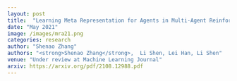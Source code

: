 ```yaml
---
layout: post
title:  "Learning Meta Representation for Agents in Multi-Agent Reinforcement Learning"
date: "May 2021"
image: /images/mra21.png
categories: research
author: "Shenao Zhang"
authors: "<strong>Shenao Zhang</strong>,  Li Shen, Lei Han, Li Shen"
venue: "Under review at Machine Learning Journal"
arxiv: https://arxiv.org/pdf/2108.12988.pdf
---
```

